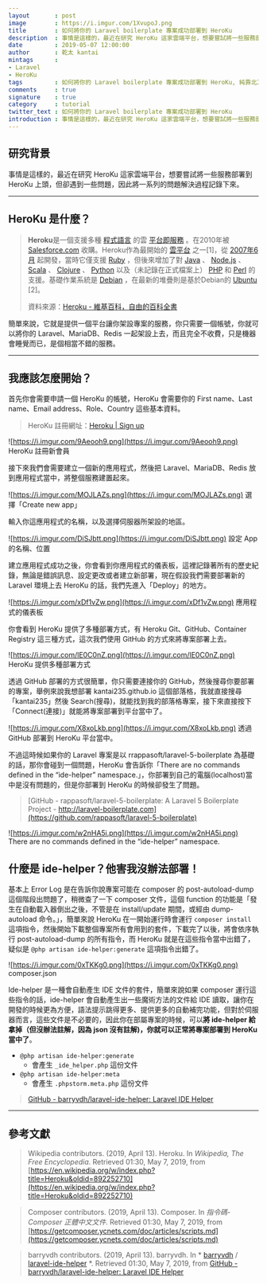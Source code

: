 ```yaml
---
layout       : post
image        : https://i.imgur.com/1XvupoJ.png
title        : 如何將你的 Laravel boilerplate 專案成功部署到 HeroKu
description  : 事情是這樣的，最近在研究 HeroKu 這家雲端平台，想要嘗試將一些服務部署到 HeroKu 上頭，但卻遇到一些問題，因此將一系列的問題解決過程記錄下來 ...
date         : 2019-05-07 12:00:00
author       : 乾太 kantai
mintags      :
- Laravel
- HeroKu
tags         : 如何將你的 Laravel boilerplate 專案成功部署到 HeroKu, 純靠北工程師, Laravel, Boilerplate, HeroKu, ide-helper, composer
comments     : true
signature    : true
category     : tutorial
twitter_text : 如何將你的 Laravel boilerplate 專案成功部署到 HeroKu
introduction : 事情是這樣的，最近在研究 HeroKu 這家雲端平台，想要嘗試將一些服務部署到 HeroKu 上頭，但卻遇到一些問題，因此將一系列的問題解決過程記錄下來 ...
---
```


## 研究背景

事情是這樣的，最近在研究 HeroKu 這家雲端平台，想要嘗試將一些服務部署到 HeroKu 上頭，但卻遇到一些問題，因此將一系列的問題解決過程記錄下來。

---

## HeroKu 是什麼？

> **Heroku**是一個支援多種 [程式語言](https://zh.wikipedia.org/wiki/%E7%BC%96%E7%A8%8B%E8%AF%AD%E8%A8%80) 的雲 [平台即服務](https://zh.wikipedia.org/wiki/%E5%B9%B3%E5%8F%B0%E5%8D%B3%E6%9C%8D%E5%8A%A1) 。在2010年被 [Salesforce.com](https://zh.wikipedia.org/wiki/Salesforce.com) 收購。Heroku作為最開始的 [雲平台](https://zh.wikipedia.org/wiki/%E4%BA%91%E7%AB%AF%E8%AE%A1%E7%AE%97) 之一[1]，從 [2007年6月](https://zh.wikipedia.org/wiki/2007%E5%B9%B46%E6%9C%88) 起開發，當時它僅支援 [Ruby](https://zh.wikipedia.org/wiki/Ruby) ，但後來增加了對 [Java](https://zh.wikipedia.org/wiki/Java) 、 [Node.js](https://zh.wikipedia.org/wiki/Node.js) 、 [Scala](https://zh.wikipedia.org/wiki/Scala) 、 [Clojure](https://zh.wikipedia.org/wiki/Clojure) 、 [Python](https://zh.wikipedia.org/wiki/Python) 以及（未記錄在正式檔案上） [PHP](https://zh.wikipedia.org/wiki/PHP) 和 [Perl](https://zh.wikipedia.org/wiki/Perl) 的支援。基礎作業系統是 [Debian](https://zh.wikipedia.org/wiki/Debian) ，在最新的堆疊則是基於Debian的 [Ubuntu](https://zh.wikipedia.org/wiki/Ubuntu) [2]。
> 
> 資料來源：[Heroku - 維基百科，自由的百科全書](https://zh.wikipedia.org/wiki/Heroku)

簡單來說，它就是提供一個平台讓你架設專案的服務，你只需要一個帳號，你就可以將你的 Laravel、MariaDB、Redis 一起架設上去，而且完全不收費，只是機器會睡覺而已，是個相當不錯的服務。

---

## 我應該怎麼開始？

首先你會需要申請一個 HeroKu 的帳號，HeroKu 會需要你的 First name、Last name、Email address、Role、Country 這些基本資料。

> HeroKu 註冊網址：[Heroku | Sign up](https://signup.heroku.com/login)

![https://i.imgur.com/9Aeooh9.png](https://i.imgur.com/9Aeooh9.png)
HeroKu 註冊新會員

接下來我們會需要建立一個新的應用程式，然後把 Laravel、MariaDB、Redis 放到應用程式當中，將整個服務建置起來。

![https://i.imgur.com/MOJLAZs.png](https://i.imgur.com/MOJLAZs.png)
選擇「Create new app」

輸入你這應用程式的名稱，以及選擇伺服器所架設的地區。

![https://i.imgur.com/DiSJbtt.png](https://i.imgur.com/DiSJbtt.png)
設定 App 的名稱、位置

建立應用程式成功之後，你會看到你應用程式的儀表板，這裡記錄著所有的歷史紀錄，無論是錯誤訊息、設定更改或者建立新部署，現在假設我們需要部署新的 Laravel 環境上去 HeroKu 的話，我們先進入「Deploy」的地方。

![https://i.imgur.com/xDf1vZw.png](https://i.imgur.com/xDf1vZw.png)
應用程式的儀表板

你會看到 HeroKu 提供了多種部署方式，有 Heroku Git、GitHub、Container Registry 這三種方式，這次我們使用 GitHub 的方式來將專案部署上去。

![https://i.imgur.com/lE0C0nZ.png](https://i.imgur.com/lE0C0nZ.png)
HeroKu 提供多種部署方式

透過 GitHub 部署的方式很簡單，你只需要連接你的 GitHub，然後搜尋你要部署的專案，舉例來說我想部署 kantai235.github.io 這個部落格，我就直接搜尋「kantai235」然後 Search(搜尋)，就能找到我的部落格專案，接下來直接按下「Connect(連接)」就能將專案部署到平台當中了。

![https://i.imgur.com/X8xoLkb.png](https://i.imgur.com/X8xoLkb.png)
透過 GitHub 部署到 HeroKu 平台當中。

不過這時候如果你的 Laravel 專案是以 rrappasoft/laravel-5-boilerplate 為基礎的話，那你會碰到一個問題，HeroKu 會告訴你「There are no commands defined in the “ide-helper” namespace.」，你部署到自己的電腦(localhost)當中是沒有問題的，但是你部署到 HeroKu 的時候卻發生了問題。

> [GitHub - rappasoft/laravel-5-boilerplate: A Laravel 5 Boilerplate Project - http://laravel-boilerplate.com](https://github.com/rappasoft/laravel-5-boilerplate)

![https://i.imgur.com/w2nHA5i.png](https://i.imgur.com/w2nHA5i.png)
There are no commands defined in the “ide-helper” namespace.

## 什麼是 ide-helper？他害我沒辦法部署！
基本上 Error Log 是在告訴你說專案可能在 composer 的 post-autoload-dump 這個階段出問題了，稍微查了一下 composer 文件，這個 function 的功能是「發生在自動載入器倒出之後，不管是在 install/update 期間，或經由 dump-autoload 命令。」，簡單來說 HeroKu 在一開始運行時會運行 `composer install` 這項指令，然後開始下載整個專案所有會用到的套件，下載完了以後，將會依序執行 post-autoload-dump 的所有指令，而 HeroKu 就是在這些指令當中出錯了，疑似是 `@php artisan ide-helper:generate` 這項指令出錯了。

![https://i.imgur.com/0xTKKg0.png](https://i.imgur.com/0xTKKg0.png)
composer.json

Ide-helper 是一種會自動產生 IDE 文件的套件，簡單來說如果 composer 運行這些指令的話，ide-helper 會自動產生出一些魔術方法的文件給 IDE 讀取，讓你在開發的時候更為方便，語法提示跳得更多、提供更多的自動補完功能，但對於伺服器而言，這些文件是不必要的，因此你在部屬專案的時候，可以**將 ide-helper 給拿掉（但沒辦法註解，因為 json 沒有註解)，你就可以正常將專案部署到 HeroKu 當中了**。

- `@php artisan ide-helper:generate`
	- 會產生 `_ide_helper.php` 這份文件
- `@php artisan ide-helper:meta`
	- 會產生 `.phpstorm.meta.php` 這份文件

> [GitHub - barryvdh/laravel-ide-helper: Laravel IDE Helper](https://github.com/barryvdh/laravel-ide-helper)

---

## 參考文獻

> Wikipedia contributors. (2019, April 13). Heroku. In *Wikipedia, The Free Encyclopedia*. Retrieved 01:30, May 7, 2019, from [https://en.wikipedia.org/w/index.php?title=Heroku&oldid=892252710](https://en.wikipedia.org/w/index.php?title=Heroku&oldid=892252710) 

> Composer contributors. (2019, April 13). Composer. In *指令碼- Composer 正體中文文件*. Retrieved 01:30, May 7, 2019, from [https://getcomposer.ycnets.com/doc/articles/scripts.md](https://getcomposer.ycnets.com/doc/articles/scripts.md)

> barryvdh contributors. (2019, April 13). barryvdh. In * [barryvdh](https://github.com/barryvdh) / [laravel-ide-helper](https://github.com/barryvdh/laravel-ide-helper) *. Retrieved 01:30, May 7, 2019, from [GitHub - barryvdh/laravel-ide-helper: Laravel IDE Helper](https://github.com/barryvdh/laravel-ide-helper)